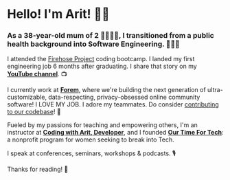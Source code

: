 # Hello! I'm Arit! 👋🏾

### As a 38-year-old mum of 2 👨‍👩‍👧‍👦, I transitioned from a public health background into Software Engineering. 👩🏽‍💻

I attended the [Firehose Project](https://thefirehoseproject.com/) coding bootcamp. I landed my first engineering job 6 months after graduating. I share that story on my [**YouTube channel**](https://www.youtube.com/watch?v=rc5AyncB_Xw). 📺

I currently work at [**Forem**](https://www.forem.com/), where we're building the next generation of ultra-customizable, data-respecting, privacy-obsessed online community software! I LOVE MY JOB. I adore my teammates. Do consider [contributing to our codebase](https://github.com/forem/forem)! 🌱

Fueled by my passions for teaching and empowering others, I'm an instructor at [**Coding with Arit, Developer**](https://coding.arit.dev), and I founded [**Our Time For Tech**](https://ourtimefortech.org/): a nonprofit program for women seeking to break into Tech.

I speak at conferences, seminars, workshops & podcasts. 🎙️ 

Thanks for reading! 💛
